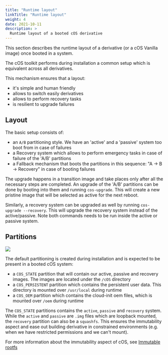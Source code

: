 ```yaml
---
title: "Runtime layout"
linkTitle: "Runtime layout"
weight: 4
date: 2021-10-11
description: >
  Runtime layout of a booted cOS derivative
---
```


This section describes the runtime layout of a derivative (or a cOS Vanilla image) once booted in a system.  

The cOS toolkit performs during installation a common setup which is equivalent across all derivatives. 

This mechanism ensures that a layout:

- it's simple and human friendly
- allows to switch easily derivatives
- allows to perform recovery tasks
- is resilient to upgrade failures


## Layout

The basic setup consists of:

- an `A/B` partitioning style. We have an 'active' and a 'passive' system too boot from in case of failures
- a Recovery system which allows to perform emergency tasks in case of failure of the 'A/B' partitions
- a Fallback mechanism that boots the partitions in this sequence: "A -> B -> Recovery" in case of booting failures

The upgrade happens in a transition image and take places only after all the necessary steps are completed. An upgrade of the 'A/B' partitions can be done by booting into them and running `cos-upgrade`. This will create a new pristine image that will be selected as active for the next reboot.

Similarly, a recovery system can be upgraded as well by running `cos-upgrade --recovery`. This will upgrade the recovery system instead of the active/passive. Note both commands needs to be run inside the active or passive system.

## Partitions

![](https://docs.google.com/drawings/d/e/2PACX-1vSP-Pz9l9hwYDeIlej7qXzzcMzGYBiKjyFpiYYKlbNR3H37n_R_c0eBNeYa3msouOupmDim3ZYYBSxS/pub?w=812&h=646)

The default partitioning is created during installation and is expected to be present in a booted cOS system:

- a `COS_STATE` partition that will contain our active, passive and recovery images. The images are located under the `/cOS` directory
- a `COS_PERSISTENT` partition which contains the persistent user data. This directory is mounted over `/usr/local` during runtime
- a `COS_OEM` partition which contains the cloud-init oem files, which is mounted over `/oem` during runtime

The `COS_STATE` partitions contains the `active`, `passive` and `recovery` system. While the `active` and `passive` are `.img` files which are loopback mounted, the `recovery` partition can also be a `squashfs`. This ensures the immutability aspect and ease out building derivative in constrained environments (e.g. when we have restricted permissions and we can't mount).

For more information about the immutability aspect of cOS, see [Immutable rootfs](../immutable_rootfs)
